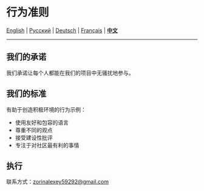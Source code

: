 # 行为准则

[English](../en/CODE_OF_CONDUCT.md) | [Русский](../../CODE_OF_CONDUCT.md) | [Deutsch](../de/CODE_OF_CONDUCT.md) | [Français](../fr/CODE_OF_CONDUCT.md) | [**中文**](CODE_OF_CONDUCT.md)

---

## 我们的承诺

我们承诺让每个人都能在我们的项目中无骚扰地参与。

## 我们的标准

有助于创造积极环境的行为示例：

* 使用友好和包容的语言
* 尊重不同的观点
* 接受建设性批评
* 专注于对社区最有利的事情

## 执行

联系方式：zorinalexey59292@gmail.com
